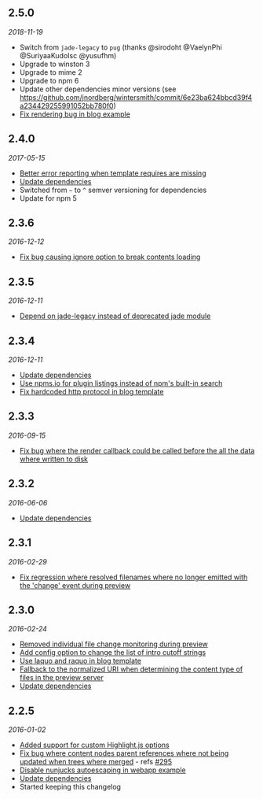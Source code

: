 ## 2.5.0
*2018-11-19*

* Switch from `jade-legacy` to `pug` (thanks @sirodoht @VaelynPhi @SuriyaaKudoIsc @yusufhm)
* Upgrade to winston 3
* Upgrade to mime 2
* Upgrade to npm 6
* Update other dependencies minor versions (see https://github.com/jnordberg/wintersmith/commit/6e23ba624bbcd39f4a234429255991052bb780f0)
* [Fix rendering bug in blog example](https://github.com/jnordberg/wintersmith/pull/335)

## 2.4.0
*2017-05-15*

* [Better error reporting when template requires are missing](https://github.com/jnordberg/wintersmith/commit/5766cb533b503cc91dea03547dc9ce2698204240)
* [Update dependencies](https://github.com/jnordberg/wintersmith/commit/4d1beb7250d44841547cc667c1fe8fbc88e18c5b)
* Switched from `~` to `^` semver versioning for dependencies
* Update for npm 5

## 2.3.6
*2016-12-12*

* [Fix bug causing ignore option to break contents loading](https://github.com/jnordberg/wintersmith/commit/e0c5c5f799feb87e50f6acf4bed8e0ddc0d549a7)

## 2.3.5
*2016-12-11*

* [Depend on jade-legacy instead of deprecated jade module](https://github.com/jnordberg/wintersmith/commit/31ddafaa45306b3b8ac57cd99873c9157c703822)

## 2.3.4
*2016-12-11*

* [Update dependencies](https://github.com/jnordberg/wintersmith/commit/a5087b8abaf3589c0ebf897c9bcde24f8cd7d5d0)
* [Use npms.io for plugin listings instead of npm's built-in search](https://github.com/jnordberg/wintersmith/commit/5641e420e65c92f40e8ad1f2d6ee5acb4bdb1972)
* [Fix hardcoded http protocol in blog template](https://github.com/jnordberg/wintersmith/commit/053c36d5f3055534eaca9dd29b51707db1fe0e2d)

## 2.3.3
*2016-09-15*

* [Fix bug where the render callback could be called before the all the data where written to disk](https://github.com/jnordberg/wintersmith/commit/4e255568fb0a66b680e85d6c1948ba5448197f7c)

## 2.3.2
*2016-06-06*

* [Update dependencies](https://github.com/jnordberg/wintersmith/commit/5634b192d80c18f5d13c012a23c632cc086c2795)

## 2.3.1
*2016-02-29*

* [Fix regression where resolved filenames where no longer emitted with the 'change' event during preview](https://github.com/jnordberg/wintersmith/commit/145875ec1d502d57a6fdefbb8ed9404e53abb5b7)

## 2.3.0
*2016-02-24*

* [Removed individual file change monitoring during preview](https://github.com/jnordberg/wintersmith/commit/1f905cc2b48fe0fffd07dbc14bb7f10dc9b780e7)
* [Add config option to change the list of intro cutoff strings](https://github.com/jnordberg/wintersmith/pull/304)
* [Use laquo and raquo in blog template](https://github.com/jnordberg/wintersmith/pull/302)
* [Fallback to the normalized URI when determining the content type of files in the preview server](https://github.com/jnordberg/wintersmith/pull/303)
* [Update dependencies](https://github.com/jnordberg/wintersmith/commit/0a4489e3299c69a702381684820d1e5176f1867e)

## 2.2.5
*2016-01-02*

* [Added support for custom Highlight.js options](https://github.com/jnordberg/wintersmith/pull/297/files)
* [Fix bug where content nodes parent references where not being updated when trees where merged](https://github.com/jnordberg/wintersmith/pull/296/files) - refs [#295](https://github.com/jnordberg/wintersmith/issues/295)
* [Disable nunjucks autoescaping in webapp example](https://github.com/jnordberg/wintersmith/commit/d75b60c207eaae3ad7e252280fbc5e1a00388b99)
* [Update dependencies](https://github.com/jnordberg/wintersmith/commit/4911c15a5e79d46f020cdea8ad0320894dae45e6)
* Started keeping this changelog
